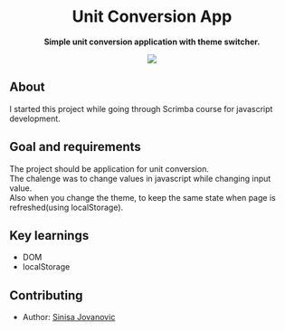 <h1 align="center">Unit Conversion App</h1>
<p align="center"><strong>Simple unit conversion application with theme switcher.</strong>

<div align="center"><img src="https://i.ibb.co/RvTZw49/unitconversion.png"></img></div>
<h2>About</h2>
I started this project while going through Scrimba course for javascript development.

<h2>Goal and requirements</h2>

The project should be application for unit conversion.
</br>
The chalenge was to change values in javascript while changing input value. 
</br>
Also when you change the theme, to keep the same state when page is refreshed(using localStorage).

<h2>Key learnings</h2>

- DOM  
- localStorage


<h2>Contributing</h2>

- Author: <a href="" target="_blank">Sinisa Jovanovic</a>
